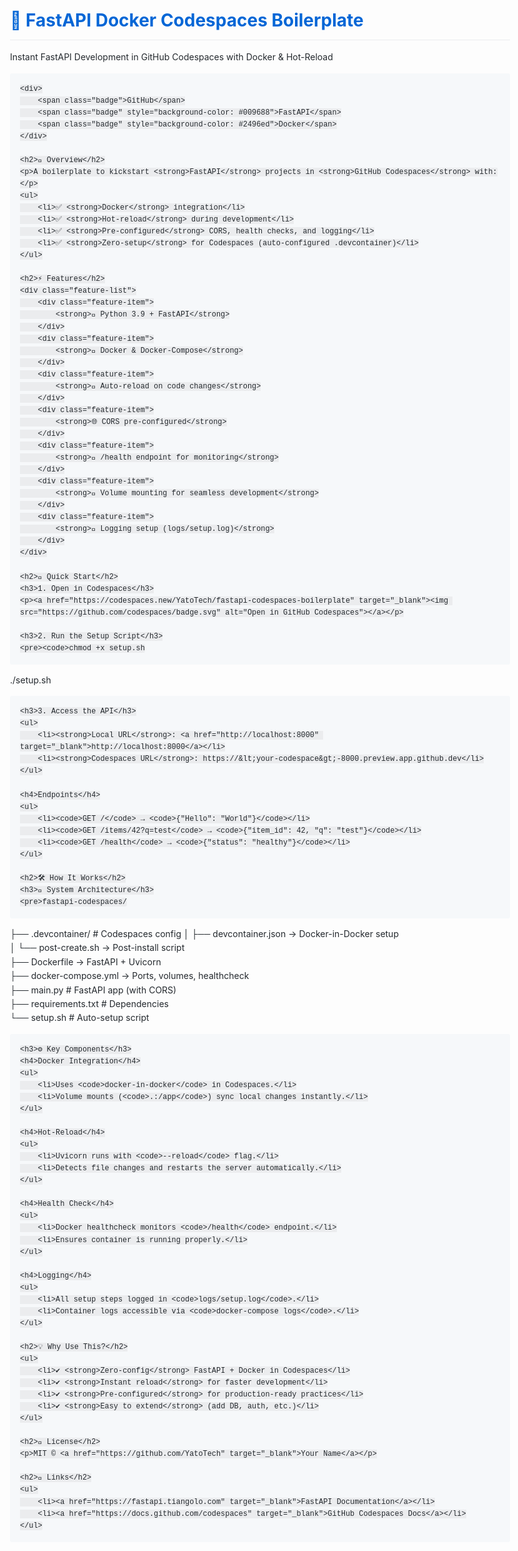 <!DOCTYPE html>
<html>
<head>
    <meta charset="UTF-8">
    <style>
        body {
            font-family: -apple-system, BlinkMacSystemFont, "Segoe UI", Roboto, Helvetica, Arial, sans-serif;
            line-height: 1.6;
            max-width: 800px;
            margin: 0 auto;
            padding: 20px;
            color: #24292e;
        }
        h1, h2, h3 {
            color: #0366d6;
            margin-top: 24px;
            margin-bottom: 16px;
        }
        h1 {
            font-size: 2em;
            border-bottom: 1px solid #eaecef;
            padding-bottom: 0.3em;
        }
        h2 {
            font-size: 1.5em;
            border-bottom: 1px solid #eaecef;
        }
        code {
            background-color: rgba(27, 31, 35, 0.05);
            border-radius: 3px;
            padding: 0.2em 0.4em;
            font-family: SFMono-Regular, Consolas, "Liberation Mono", Menlo, monospace;
        }
        pre {
            background-color: #f6f8fa;
            border-radius: 3px;
            padding: 16px;
            overflow: auto;
        }
        .badge {
            display: inline-block;
            padding: 3px 6px;
            font-size: 14px;
            font-weight: 600;
            line-height: 1;
            color: #fff;
            background-color: #0366d6;
            border-radius: 3px;
            margin-right: 5px;
            margin-bottom: 5px;
        }
        .feature-list {
            display: flex;
            flex-wrap: wrap;
            gap: 10px;
            margin: 15px 0;
        }
        .feature-item {
            flex: 1 1 200px;
            padding: 10px;
            background: #f6f8fa;
            border-radius: 5px;
        }
    </style>
</head>
<body>
    <h1>🚀 FastAPI Docker Codespaces Boilerplate</h1>
    <p>Instant FastAPI Development in GitHub Codespaces with Docker & Hot-Reload</p>
    
    <div>
        <span class="badge">GitHub</span>
        <span class="badge" style="background-color: #009688">FastAPI</span>
        <span class="badge" style="background-color: #2496ed">Docker</span>
    </div>

    <h2>📖 Overview</h2>
    <p>A boilerplate to kickstart <strong>FastAPI</strong> projects in <strong>GitHub Codespaces</strong> with:</p>
    <ul>
        <li>✅ <strong>Docker</strong> integration</li>
        <li>✅ <strong>Hot-reload</strong> during development</li>
        <li>✅ <strong>Pre-configured</strong> CORS, health checks, and logging</li>
        <li>✅ <strong>Zero-setup</strong> for Codespaces (auto-configured .devcontainer)</li>
    </ul>

    <h2>⚡ Features</h2>
    <div class="feature-list">
        <div class="feature-item">
            <strong>🐍 Python 3.9 + FastAPI</strong>
        </div>
        <div class="feature-item">
            <strong>🐳 Docker & Docker-Compose</strong>
        </div>
        <div class="feature-item">
            <strong>🔄 Auto-reload on code changes</strong>
        </div>
        <div class="feature-item">
            <strong>🌐 CORS pre-configured</strong>
        </div>
        <div class="feature-item">
            <strong>🏥 /health endpoint for monitoring</strong>
        </div>
        <div class="feature-item">
            <strong>📂 Volume mounting for seamless development</strong>
        </div>
        <div class="feature-item">
            <strong>📜 Logging setup (logs/setup.log)</strong>
        </div>
    </div>

    <h2>🚀 Quick Start</h2>
    <h3>1. Open in Codespaces</h3>
    <p><a href="https://codespaces.new/YatoTech/fastapi-codespaces-boilerplate" target="_blank"><img src="https://github.com/codespaces/badge.svg" alt="Open in GitHub Codespaces"></a></p>

    <h3>2. Run the Setup Script</h3>
    <pre><code>chmod +x setup.sh
./setup.sh</code></pre>

    <h3>3. Access the API</h3>
    <ul>
        <li><strong>Local URL</strong>: <a href="http://localhost:8000" target="_blank">http://localhost:8000</a></li>
        <li><strong>Codespaces URL</strong>: https://&lt;your-codespace&gt;-8000.preview.app.github.dev</li>
    </ul>

    <h4>Endpoints</h4>
    <ul>
        <li><code>GET /</code> → <code>{"Hello": "World"}</code></li>
        <li><code>GET /items/42?q=test</code> → <code>{"item_id": 42, "q": "test"}</code></li>
        <li><code>GET /health</code> → <code>{"status": "healthy"}</code></li>
    </ul>

    <h2>🛠️ How It Works</h2>
    <h3>🔧 System Architecture</h3>
    <pre>fastapi-codespaces/
├── .devcontainer/       # Codespaces config
│   ├── devcontainer.json → Docker-in-Docker setup  
│   └── post-create.sh  → Post-install script  
├── Dockerfile          → FastAPI + Uvicorn  
├── docker-compose.yml  → Ports, volumes, healthcheck  
├── main.py             # FastAPI app (with CORS)  
├── requirements.txt    # Dependencies  
└── setup.sh            # Auto-setup script</pre>

    <h3>⚙️ Key Components</h3>
    <h4>Docker Integration</h4>
    <ul>
        <li>Uses <code>docker-in-docker</code> in Codespaces.</li>
        <li>Volume mounts (<code>.:/app</code>) sync local changes instantly.</li>
    </ul>

    <h4>Hot-Reload</h4>
    <ul>
        <li>Uvicorn runs with <code>--reload</code> flag.</li>
        <li>Detects file changes and restarts the server automatically.</li>
    </ul>

    <h4>Health Check</h4>
    <ul>
        <li>Docker healthcheck monitors <code>/health</code> endpoint.</li>
        <li>Ensures container is running properly.</li>
    </ul>

    <h4>Logging</h4>
    <ul>
        <li>All setup steps logged in <code>logs/setup.log</code>.</li>
        <li>Container logs accessible via <code>docker-compose logs</code>.</li>
    </ul>

    <h2>💡 Why Use This?</h2>
    <ul>
        <li>✔ <strong>Zero-config</strong> FastAPI + Docker in Codespaces</li>
        <li>✔ <strong>Instant reload</strong> for faster development</li>
        <li>✔ <strong>Pre-configured</strong> for production-ready practices</li>
        <li>✔ <strong>Easy to extend</strong> (add DB, auth, etc.)</li>
    </ul>

    <h2>📜 License</h2>
    <p>MIT © <a href="https://github.com/YatoTech" target="_blank">Your Name</a></p>

    <h2>🔗 Links</h2>
    <ul>
        <li><a href="https://fastapi.tiangolo.com" target="_blank">FastAPI Documentation</a></li>
        <li><a href="https://docs.github.com/codespaces" target="_blank">GitHub Codespaces Docs</a></li>
    </ul>
</body>
</html>
